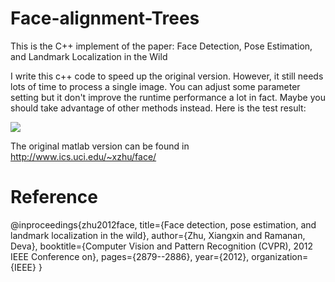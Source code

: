 # Face-alignment-Trees
This is the C++ implement of the paper: Face Detection, Pose Estimation, and Landmark Localization in the Wild

I write this c++ code to speed up the original version. However, it still needs lots of time to process a single image. You can adjust some parameter setting but it don't improve the runtime performance a lot in fact. Maybe you should take advantage of other methods instead. Here is the test result:

![](https://github.com/goodluckcwl/Face-alignment-Trees/raw/test.jpg)

The original matlab version can be found in http://www.ics.uci.edu/~xzhu/face/


# Reference
@inproceedings{zhu2012face,
  title={Face detection, pose estimation, and landmark localization in the wild},
  author={Zhu, Xiangxin and Ramanan, Deva},
  booktitle={Computer Vision and Pattern Recognition (CVPR), 2012 IEEE Conference on},
  pages={2879--2886},
  year={2012},
  organization={IEEE}
}

